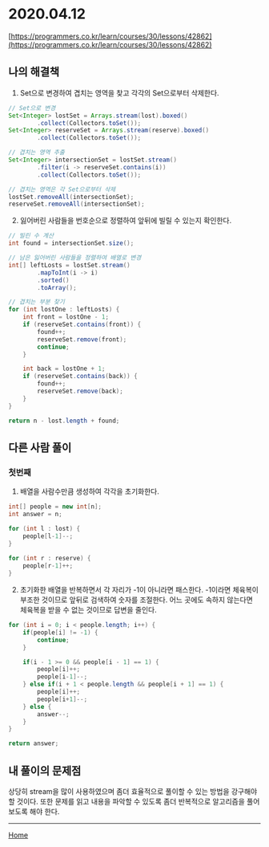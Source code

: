 # 2020.04.12
[https://programmers.co.kr/learn/courses/30/lessons/42862](https://programmers.co.kr/learn/courses/30/lessons/42862)

## 나의 해결책
1. Set으로 변경하여 겹치는 영역을 찾고 각각의 Set으로부터 삭제한다.
```java
// Set으로 변경
Set<Integer> lostSet = Arrays.stream(lost).boxed()
        .collect(Collectors.toSet());
Set<Integer> reserveSet = Arrays.stream(reserve).boxed()
        .collect(Collectors.toSet());

// 겹치는 영역 추출
Set<Integer> intersectionSet = lostSet.stream()
        .filter(i -> reserveSet.contains(i))
        .collect(Collectors.toSet());

// 겹치는 영역은 각 Set으로부터 삭제
lostSet.removeAll(intersectionSet);
reserveSet.removeAll(intersectionSet);
```

2. 잃어버린 사람들을 번호순으로 정렬하여 앞뒤에 빌릴 수 있는지 확인한다.
```java
// 빌린 수 계산
int found = intersectionSet.size();

// 남은 잃어버린 사람들을 정렬하여 배열로 변경
int[] leftLosts = lostSet.stream()
        .mapToInt(i -> i)
        .sorted()
        .toArray();

// 겹치는 부분 찾기
for (int lostOne : leftLosts) {
    int front = lostOne - 1;
    if (reserveSet.contains(front)) {
        found++;
        reserveSet.remove(front);
        continue;
    }

    int back = lostOne + 1;
    if (reserveSet.contains(back)) {
        found++;
        reserveSet.remove(back);
    }
}

return n - lost.length + found;
```

## 다른 사람 풀이
### 첫번째
1. 배열을 사람수만큼 생성하여 각각을 초기화한다.
```java
int[] people = new int[n];
int answer = n;

for (int l : lost) {
    people[l-1]--;
}
    
for (int r : reserve) {
    people[r-1]++;
}
```

2. 초기화한 배열을 반복하면서 각 자리가 -1이 아니라면 패스한다. 
-1이라면 체육복이 부조한 것이므로 앞뒤로 검색하여 숫자를 조절한다.
어느 곳에도 속하지 않는다면 체육복을 받을 수 없는 것이므로 답변을 줄인다.
```java  
for (int i = 0; i < people.length; i++) {
    if(people[i] != -1) {
        continue;
    }

    if(i - 1 >= 0 && people[i - 1] == 1) {
        people[i]++;
        people[i-1]--;
    } else if(i + 1 < people.length && people[i + 1] == 1) {
        people[i]++;
        people[i+1]--;
    } else {
        answer--;
    }
}

return answer;
```

## 내 풀이의 문제점
상당히 stream을 많이 사용하였으며 좀더 효율적으로 풀이할 수 있는 방법을 강구해야 할 것이다.
또한 문제를 읽고 내용을 파악할 수 있도록 좀더 반복적으로 알고리즘을 풀어보도록 해야 한다.

---
[Home](../README.md)
